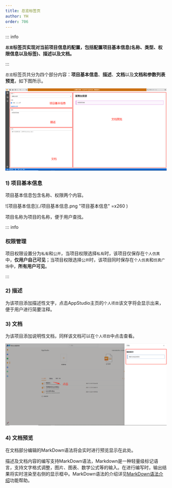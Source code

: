 ```yaml
---
title: 总览标签页
author: YH
order: 706
---
```

::: info

**`总览`标签页实现对当前项目信息的配置，包括配置项目基本信息(名称、类型、权限信息以及标签)、描述以及文档。**

:::

`总览`标签页共分为四个部分内容：**项目基本信息**、**描述**、**文档**以及**文档和参数列表预览**，如下图所示。

![总览标签页截图](./总览标签页截图.png "总览标签页截图")

### 1)	项目基本信息

项目基本信息包含名称、权限两个内容。

![项目基本信息](./项目基本信息.png "项目基本信息" =x260 )

项目名称为项目的名称，便于用户查找。

::: info
### **权限管理**

项目权限设置分为`私有`和`公开`，当项目权限选择`私有`时，该项目仅保存在`个人仿真`中，**仅用户自己可见**；当项目权限选择`公开`时，该项目同时保存在`个人仿真`和`仿真广场`中，**所有用户可见**。

:::

### 2)	描述
为该项目添加描述性文字，点击AppStudio主页的`个人项目`该文字将会显示出来，便于用户进行简要注释。

### 3)	文档
为该项目添加说明性文档，同样该文档可以在`个人项目`中点击查看。

![查看项目描述和文档](./查看项目描述和文档.png "查看项目描述和文档")

### 4)  文档预览
在文档部分编辑的MarkDown语法将会实时进行预览显示在此处。

描述及文档内容的编写支持MarkDown语法，Markdown是一种轻量级标记语言，支持文字格式调整，图片、图表、数学公式等的输入。在进行编写时，输出结果将实时渲染至右侧的显示框中。MarkDown语法的介绍详见[MarkDown语法介绍](../../Other/Markdown/index.md)功能帮助。

